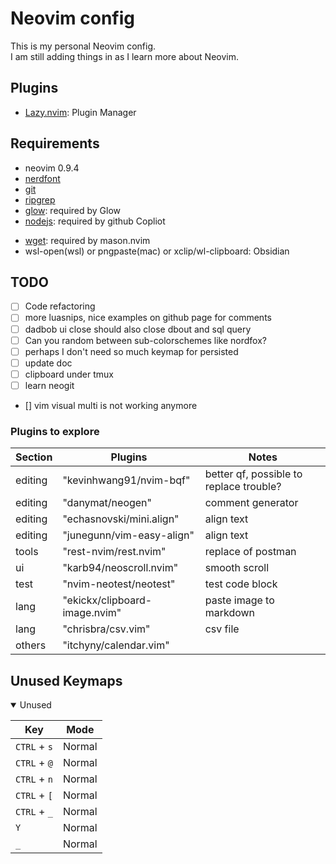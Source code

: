 # Neovim config
This is my personal Neovim config.<br>
I am still adding things in as I learn more about Neovim.<br>

## Plugins
+ [Lazy.nvim](https://github.com/folke/lazy.nvim): Plugin Manager

## Requirements
+ neovim 0.9.4
+ [nerdfont](https://www.nerdfonts.com/cheat-sheet)
+ [git](https://git-scm.com/)
+ [ripgrep](https://github.com/BurntSushi/ripgrep)
+ [glow](https://github.com/charmbracelet/glow): required by Glow
+ [nodejs](https://github.com/nodejs): required by github Copliot
- [wget](https://www.gnu.org/software/wget/): required by mason.nvim
- wsl-open(wsl) or pngpaste(mac) or xclip/wl-clipboard: Obsidian

## TODO
- [ ] Code refactoring
- [ ] more luasnips, nice examples on github page for comments
- [ ] dadbob ui close should also close dbout and sql query
- [ ] Can you random between sub-colorschemes like nordfox?
- [ ] perhaps I don't need so much keymap for persisted
- [ ] update doc
- [ ] clipboard under tmux
- [ ] learn neogit
- [] vim visual multi is not working anymore

### Plugins to explore
| Section  | Plugins | Notes |
|----------|---------|-------|
| editing  | "kevinhwang91/nvim-bqf" | better qf, possible to replace trouble? |
| editing  | "danymat/neogen" | comment generator |
| editing  | "echasnovski/mini.align" | align text |
| editing  | "junegunn/vim-easy-align" | align text |
| tools    | "rest-nvim/rest.nvim" | replace of postman |
| ui       | "karb94/neoscroll.nvim" | smooth scroll |
| test     | "nvim-neotest/neotest" | test code block |
| lang     | "ekickx/clipboard-image.nvim" | paste image to markdown |
| lang     | "chrisbra/csv.vim" | csv file |
| others   | "itchyny/calendar.vim" | |

## Unused Keymaps

<details open><summary>Unused</summary>

| Key | Mode |
| ---- | ---- |
| `CTRL` + `s` | Normal |
| `CTRL` + `@` | Normal |
| `CTRL` + `n` | Normal |
| `CTRL` + `[` | Normal |
| `CTRL` + `_` | Normal |
| `Y` | Normal |
| `_` | Normal |
</details>
